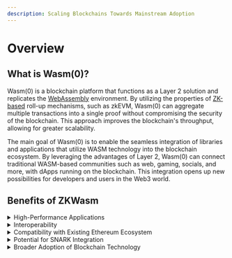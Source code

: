 ```yaml
---
description: Scaling Blockchains Towards Mainstream Adoption
---
```


# Overview

## What is Wasm(0)?

Wasm(0) is a blockchain platform that functions as a Layer 2 solution and replicates the [WebAssembly](broken-reference) environment. By utilizing the properties of [ZK-based](broken-reference) roll-up mechanisms, such as zkEVM, Wasm(0) can aggregate multiple transactions into a single proof without compromising the security of the blockchain. This approach improves the blockchain's throughput, allowing for greater scalability.&#x20;

The main goal of Wasm(0) is to enable the seamless integration of libraries and applications that utilize WASM technology into the blockchain ecosystem. By leveraging the advantages of Layer 2, Wasm(0) can connect traditional WASM-based communities such as web, gaming, socials,  and more, with dApps running on the blockchain. This integration opens up new possibilities for developers and users in the Web3 world.

## Benefits of ZKWasm

<details>

<summary>High-Performance Applications</summary>

Wasm(0) enables high-performance applications to be developed on the blockchain. By leveraging Layer 2 solutions and the properties of ZK-based roll-up mechanisms, multiple transactions can be aggregated into a single proof. This approach increases the blockchain's throughput without sacrificing security.

</details>

<details>

<summary>Interoperability</summary>

Interoperability is a significant benefit of Wasm(0). By seamlessly integrating WASM-based applications into the blockchain ecosystem, developers can create applications that can work across multiple blockchains. This allows for greater flexibility and choice for developers and users alike.

</details>

<details>

<summary>Compatibility with Existing Ethereum Ecosystem</summary>

Wasm(0) is specifically tailored to be compatible with the existing Ethereum ecosystem. As a result, developers can easily integrate their existing applications and libraries with the blockchain. This reduces the learning curve for developers and provides a smooth transition to blockchain development.

</details>

<details>

<summary>Potential for SNARK Integration</summary>

Wasm(0) also explores the potential benefits of integrating SNARK into WASM-based decentralized applications. SNARKs (Succinct Non-Interactive Arguments of Knowledge) are zero-knowledge proofs that allow for the validation of computations without revealing the inputs or outputs.&#x20;

This can significantly improve privacy and scalability in decentralized applications. By exploring the potential benefits of integrating SNARK, Wasm(0) is paving the way for greater privacy and scalability in blockchain applications.

</details>

<details>

<summary>Broader Adoption of Blockchain Technology</summary>

Overall, the benefits of Wasm(0) are significant. By enabling high-performance, interoperable applications that are compatible with the existing Ethereum ecosystem and exploring the potential benefits of integrating SNARK, Wasm(0) is making blockchain technology more accessible to developers and users alike.&#x20;

This can lead to greater adoption of blockchain technology and ultimately, a more decentralized and secure future.

</details>
